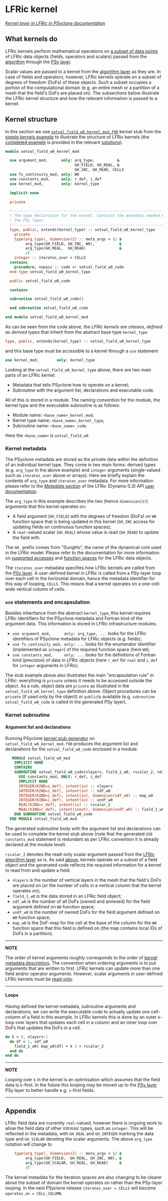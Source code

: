 # LFRic kernel

[*Kernel layer in LFRic in PSyclone documentation*](
https://psyclone.readthedocs.io/en/stable/dynamo0p3.html#kernel)

## What kernels do

LFRic kernels perform mathematical operations on [a subset of data points](
https://psyclone.readthedocs.io/en/stable/kernel_layer.html#kernel-layer)
of LFRic data objects (fields, operators and scalars) passed
from the [algorithm](LFRic_algorithm.md) through the
[PSy layer](LFRic_PSy.md).

Scalar values are passed to a kernel from the
[algorithm layer](LFRic_algorithm.md) as they are. In case of fields
and operators, however, LFRic kernels operate on a subset of degrees
of freedom (DoFs) of these objects. Such a subset occupies a portion
of the computational domain (e.g. an entire mesh or a partition of a
mesh that the field's DoFs are placed on). The subsections below
illustrate the LFRic kernel structure and how the relevant information
is passed to a kernel.

## Kernel structure

In this section we use [`setval_field_w0_kernel_mod.f90`](
../1_simple_kernels/setval_field_w0_kernel_mod.f90) kernel stub
from the [simple kernels example](../1_simple_kernels) to
illustrate the structure of LFRic kernels (the [completed example](
../1_simple_kernels/solutions/part1/setval_field_w0_kernel_mod.f90) is
provided in the relevant [solutions](../1_simple_kernels/solutions/part1)).

```fortran
module setval_field_w0_kernel_mod

  use argument_mod,      only: arg_type,          &
                               GH_FIELD, GH_REAL, &
                               GH_INC, GH_READ, CELLS
  use fs_continuity_mod, only: W0
  use constants_mod,     only: r_def, i_def
  use kernel_mod,        only: kernel_type

  implicit none

  private

  !-----------------------------------------------------------------------------
  ! The type declaration for the kernel. Contains the metadata needed by
  ! the PSy layer.
  !-----------------------------------------------------------------------------
  type, public, extends(kernel_type) :: setval_field_w0_kernel_type
    private
    type(arg_type), dimension(2) :: meta_args = (/ &
         arg_type(GH_FIELD, GH_INC, W0),           &
         arg_type(GH_REAL,  GH_READ)               &
         /)
    integer :: iterates_over = CELLS
  contains
    procedure, nopass :: code => setval_field_w0_code
  end type setval_field_w0_kernel_type

  public setval_field_w0_code

  contains

  subroutine setval_field_w0_code()

  end subroutine setval_field_w0_code

end module setval_field_w0_kernel_mod
```

As can be seen from the code above, the *LFRic kernels are classes, defined
as derived types* that inherit from the abstract base type `kernel_type`

```fortran
type, public, extends(kernel_type) :: setval_field_w0_kernel_type
```

and this base type must be accessible to a kernel through a `use` statement

```fortran
use kernel_mod,        only: kernel_type
```

Looking at the `setval_field_w0_kernel_type` above, there are two main
parts of an LFRic kernel:
* Metadata that tells PSyclone how to operate on a kernel;
* Subroutine with the argument list, declarations and executable code.

All of this is stored in a module. The naming convention for the module,
the kernel type and the executable subroutine is as follows:

* Module name: `<base_name>_kernel_mod`;
* Kernel type name: `<base_name>_kernel_type`;
* Subroutine name: `<base_name>_code`.

Here the `<base_name>` is `setval_field_w0`.

### Kernel metadata

The PSyclone metadata are stored as the *private* data within the definition
of an individual kernel type. They come in two main forms: derived types
(e.g. `arg_type` in the above example) and `integer` arguments (single-valued
such as `iterates_over` above or arrays). Here we briefly explain the contents
of `arg_type` and `iterates_over` metadata. For more information please refer
to the [*Metadata* section](
https://psyclone.readthedocs.io/en/stable/dynamo0p3.html#metadata)
of the LFRic (Dynamo 0.3) API [user documentation](
https://psyclone.readthedocs.io/en/stable/dynamo0p3.html).

The `arg_type` in this example describes the two (hence `dimension(2)`)
arguments that this kernel operates on:
* A field argument (`GH_FIELD`) with the degrees of freedom (DoFs) on `W0`
  function space that is being updated in this kernel (`GH_INC` access for
  updating fields on continuous function spaces);
* A `real`-valued scalar (`GH_REAL`) whose value is read (`GH_READ`) to
  update the field with.

The `GH_` prefix comes from "GungHo", the name of the dynamical core used in
the LFRic model. Please refer to the documentation for more information on
[supported accesses](
https://psyclone.readthedocs.io/en/stable/dynamo0p3.html#valid-access-modes)
and [function spaces](
https://psyclone.readthedocs.io/en/stable/dynamo0p3.html#supported-function-spaces)
for the LFRic data objects.

The `iterates_over` metadata specifies how LFRic kernels are called
from the [PSy layer](LFRic_PSy.md). A user-defined kernel in LFRic
is called from a PSy-layer loop over each cell in the horizontal domain,
hence the metadata identifier for this way of looping, `CELLS`. This means
that a kernel operates on a one-cell-wide vertical column of cells.

### `use` statements and encapsulation

Besides inheritance from the abstract `kernel_type`, this kernel requires
LFRic identifiers for the PSyclone metadata and Fortran kind of the argument
data. This information is stored in LFRic infrastructure modules.

* `use argument_mod,      only: arg_type, ...` looks for the LFRic
  identifiers of PSyclone metadata for LFRic objects (e.g. fields);
* `use fs_continuity_mod, only: ...` looks for the enumerator identifier
  (implemented as `integer`) of the required function space (here `W0`);
* `use constants_mod,     only: ...` looks for the definitions of Fortran
  kind (precision) of data in LFRic objects (here `r_def` for `real` and
  `i_def` for `integer` arguments in LFRic).

The stub example above also illustrates the main "encapsulation rule" in
LFRic: everything is `private` unless it needs to be accessed outside the
object. As a rule, object data are `private` as illustrated in the
`setval_field_w0_kernel_type` definition above. Object procedures can be
`private` (if used only by the object) or `public`ly available (e.g.
`subroutine setval_field_w0_code` is called in the generated PSy layer).

### Kernel subroutine

#### Argument list and declarations

Running PSyclone
[kernel stub generator](https://psyclone.readthedocs.io/en/stable/stub_gen.html)
on `setval_field_w0_kernel_mod.f90` produces the argument list and
declarations for the `setval_field_w0_code` enclosed in a module:

```fortran
   MODULE setval_field_w0_mod
    IMPLICIT NONE
    CONTAINS
    SUBROUTINE setval_field_w0_code(nlayers, field_1_w0, rscalar_2, ndf_w0, undf_w0, map_w0)
      USE constants_mod, ONLY: r_def, i_def
      IMPLICIT NONE
      INTEGER(KIND=i_def), intent(in) :: nlayers
      INTEGER(KIND=i_def), intent(in) :: ndf_w0
      INTEGER(KIND=i_def), intent(in), dimension(ndf_w0) :: map_w0
      INTEGER(KIND=i_def), intent(in) :: undf_w0
      REAL(KIND=r_def), intent(in) :: rscalar_2
      REAL(KIND=r_def), intent(inout), dimension(undf_w0) :: field_1_w0
    END SUBROUTINE setval_field_w0_code
  END MODULE setval_field_w0_mod
```

The generated subroutine body with the argument list and declarations can
be used to complete the kernel stub above (note that the generated
`USE constants_mod` statement is redundant as per LFRic convention it is
already declared at the module level).

`rscalar_2` denotes the read-only scalar argument passed from the
[LFRic algorithm layer](LFRic_algorithm.md) as is. As said
[above](#what-kernels-do), kernels operate on a subset of a field
object and the generated code reflects the required information for a
kernel to read from and update a field:
* `nlayers` is the number of vertical layers in the mesh that the
  field's DoFs are placed on (or the number of cells in a vertical
  column that the kernel operates on);
* `field_1_w0` is the data stored in an LFRic field object;
* `ndf_w0` is the number of all DoFs (owned and annexed) for the field
  argument defined on `W0` function space;
* `undf_w0` is the number of owned DoFs for the field argument defined
  on `W0` function space;
* `map_w0` is the DoF-map for the cell at the base of the column for
  the `W0` function space that this field is defined on (the map
  contains local IDs of DoFs in a partition).

---
**NOTE**

The order of kernel arguments roughly corresponds to the order of
[kernel metadata descriptors](#kernel-metadata). The convention when
ordering arguments is to put arguments that are written to first.
LFRic kernels can update more than one field and/or operator arguments.
However, scalar arguments in user-defined LFRic kernels must be
[read-only](
https://psyclone.readthedocs.io/en/stable/dynamo0p3.html#valid-access-modes).

---

#### Loops

Having defined the kernel metadata, subroutine arguments and
declarations, we can write the executable code to actually update one
cell-column of a field in this example. In LFRic kernels this is done by
an outer `k`-loop over layers that updates each cell in a column and an
inner loop over DoFs that updates the DoFs in a cell.

```fortran
do k = 0, nlayers-1
  do df = 1, ndf_w0
    field_1_w0( map_w0(df) + k ) = rscalar_2
  end do
end do
```

---
**NOTE**

Looping over `k` in the kernel is an optimisation which assumes that the
field data is `k`-first. In the future this looping may be moved up to the
[PSy layer](LFRic_PSy.md) PSy layer to better handle e.g. `i`-first fields.

---

## Appendix

LFRic field data are currently `real`-valued, however there is ongoing
work to allow the field data of other intrinsic types, such as `integer`.
This will be reflected in the metadata, with `GH_REAL` and `GH_INTEGER`
marking the data type and `GH_SCALAR` denoting the scalar arguments. The
above `arg_type` notation will change to

```fortran
    type(arg_type), dimension(2) :: meta_args = (/ &
         arg_type(GH_FIELD,  GH_REAL, GH_INC, W0), &
         arg_type(GH_SCALAR, GH_REAL, GH_READ)     &
         /)
```

The kernel metadata for the iteration spaces are also changing to be
clearer about the subset of domain the kernel operates on rather than
the PSy-layer looping. In the next PSyclone release `iterates_over = CELLS`
will become `operates_on = CELL_COLUMN`.
